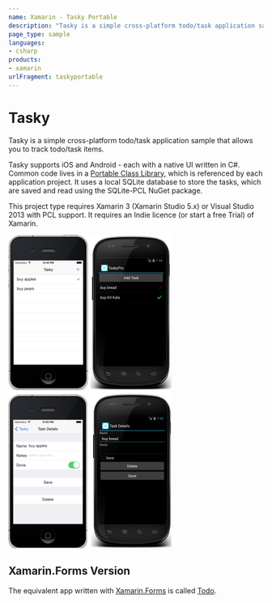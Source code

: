 ```yaml
---
name: Xamarin - Tasky Portable
description: "Tasky is a simple cross-platform todo/task application sample that tracks todo/task items"
page_type: sample
languages:
- csharp
products:
- xamarin
urlFragment: taskyportable
---
```

# Tasky

Tasky is a simple cross-platform todo/task application sample that allows
you to track todo/task items.

Tasky supports iOS and Android - each with a native UI written in C#.
Common code lives in a [Portable Class Library](https://docs.microsoft.com/xamarin/cross-platform/app-fundamentals/pcl),
which is referenced by each application project.
It uses a local SQLite database to store the tasks, which are saved and read using
the SQLite-PCL NuGet package.

This project type requires Xamarin 3 (Xamarin Studio 5.x) or Visual Studio 2013 with PCL support.
It requires an Indie licence (or start a free Trial) of Xamarin.

![screenshot](Screenshots/all-small.png "iOS and Android")

## Xamarin.Forms Version

The equivalent app written with [Xamarin.Forms](https://docs.microsoft.com/xamarin/xamarin-forms/) is
called [Todo](https://github.com/xamarin/xamarin-forms-samples/tree/master/Todo).
